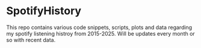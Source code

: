 # SpotifyHistory

This repo contains various code snippets, scripts, plots and data regarding my spotify listening histroy from 2015-2025.
Will be updates every month or so with recent data.
